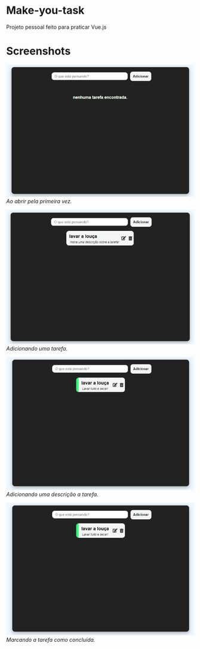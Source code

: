 # Make-you-task
  Projeto pessoal feito para praticar Vue.js
  
# Screenshots
![ss1](./screenshots/ss1.png)<br>
*Ao abrir pela primeira vez.*


![ss2](./screenshots/ss2.png)<br>
*Adicionando uma tarefa.*


![ss3](./screenshots/ss4.png)<br>
*Adicionando uma descrição a tarefa.*


![ss4](./screenshots/ss4.png)<br>
*Marcando a tarefa como concluída.*
